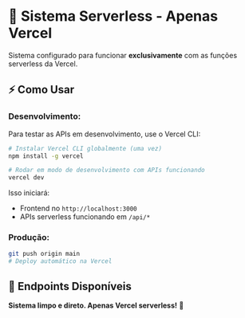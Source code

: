 # 🚀 Sistema Serverless - Apenas Vercel

Sistema configurado para funcionar **exclusivamente** com as funções serverless da Vercel.

## ⚡ Como Usar

### **Desenvolvimento:**
Para testar as APIs em desenvolvimento, use o Vercel CLI:

```bash
# Instalar Vercel CLI globalmente (uma vez)
npm install -g vercel

# Rodar em modo de desenvolvimento com APIs funcionando
vercel dev
```

Isso iniciará:
- Frontend no `http://localhost:3000`
- APIs serverless funcionando em `/api/*`

### **Produção:**
```bash
git push origin main
# Deploy automático na Vercel
```

## 🔗 Endpoints Disponíveis


**Sistema limpo e direto. Apenas Vercel serverless!** 🚀
